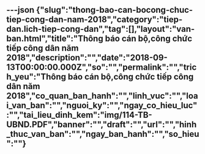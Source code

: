 ---json
{"slug":"thong-bao-can-bocong-chuc-tiep-cong-dan-nam-2018","category":"tiep-dan.lich-tiep-cong-dan","tag":[],"layout":"van-ban.html","title":"Thông báo cán bộ,công chức tiếp công dân năm 2018","description":"","date":"2018-09-13T00:00:00.000Z","so":"","permalink":"","trich_yeu":"Thông báo cán bộ,công chức tiếp công dân năm 2018","co_quan_ban_hanh":"","linh_vuc":"","loai_van_ban":"","nguoi_ky":"","ngay_co_hieu_luc":"","tai_lieu_dinh_kem":"img/114-TB-UBND.PDF","banner":"","draft":"","url":"","hinh_thuc_van_ban":"","ngay_ban_hanh":"","so_hieu":""}
---
